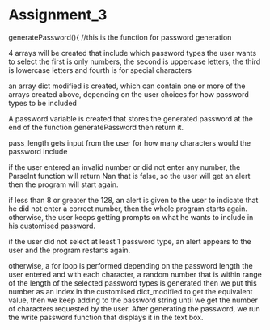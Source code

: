 # Assignment_3
generatePassword(){ //this is the function for password generation

4 arrays will be created that include which password types the user wants to select
the first is only numbers, the second is uppercase letters,
the third is lowercase letters and fourth is for special characters

an array dict modified is created, which can contain one or more of the arrays created
above, depending on the user choices for how password types to be included
   
A password variable is created that stores the generated password at the
end of the function generatePassword then return it.

pass_length gets input from the user for how many characters would the password include

if the user entered an invalid number or did not enter any number, the ParseInt function will
return Nan that is false, so the user will get an alert then the program will start again.

if less than 8 or greater the 128, an alert is given to the user to indicate that he did not 
enter a correct number, then the whole program starts again. otherwise, the user keeps getting
prompts on what he wants to include in his customised password.

if the user did not select at least 1 password type, an alert appears to the user and the
program restarts again.

otherwise, a for loop is performed depending on the password length the user entered
and with each character, a random number that is within range of the length of the selected password
types is generated then we put this number as an index in the customised dict_modified to get the 
equivalent value, then we keep adding to the password string until we get the number of characters
requested by the user. After generating the password, we run the write password function that displays it in the text box.